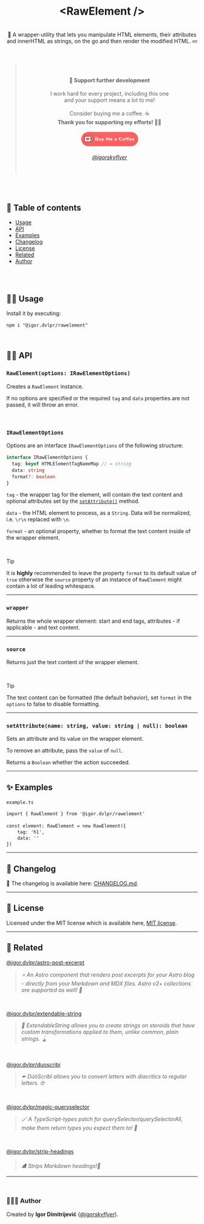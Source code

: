 <h1 align="center">&lt;RawElement &sol;&gt;</h1>

<br>

<div align="center">
	🐯 A wrapper-utility that lets you manipulate HTML elements, their attributes
	<br>
	and innerHTML as strings, on the go and then render the modified HTML. 💤
</div>

<br>
<br>

<div align="center">
	<blockquote>
		<br>
		<h4>💖 Support further development</h4>
		<span>I work hard for every project, including this one
		<br>
		and your support means a lot to me!
		<br>
		<br>
		Consider buying me a coffee. ☕
		<br>
		<strong>Thank you for supporting my efforts! 🙏😊</strong></span>
		<br>
		<br>
		<a href="https://ko-fi.com/igorskyflyer" target="_blank"><img src="https://raw.githubusercontent.com/igorskyflyer/igorskyflyer/main/assets/ko-fi.png" alt="Donate to igorskyflyer" width="150"></a>
		<br>
		<br>
		<a href="https://github.com/igorskyflyer"><em>@igorskyflyer</em></a>
		<br>
		<br>
		<br>
	</blockquote>
</div>

<br>
<br>

## 📃 Table of contents

- [Usage](#-usage)
- [API](#-api)
- [Examples](#-examples)
- [Changelog](#-changelog)
- [License](#-license)
- [Related](#-related)
- [Author](#-author)

<br>
<br>

## 🕵🏼 Usage

Install it by executing:

```shell
npm i "@igor.dvlpr/rawelement"
```

<br>

## 🤹🏼 API

### `RawElement(options: IRawElementOptions)`

Creates a `RawElement` instance.  

If no options are specified or the required `tag` and `data` properties are not passed, it will throw an error.

<br>

### `IRawElementOptions`

Options are an interface `IRawElementOptions` of the following structure:

```ts
interface IRawElementOptions {
  tag: keyof HTMLElementTagNameMap // = string
  data: string
  format?: boolean
}
```

`tag` - the wrapper tag for the element, will contain the text content and optional attributes set by the [`setAttribute()`](#setattributename-string-value-string--null-boolean) method.

`data` - the HTML element to process, as a `String`. Data will be normalized, i.e. `\r\n` replaced with `\n`.

`format` - an optional property, whether to format the text content inside of the wrapper element.


<br>

> [!TIP]
> It is **highly** recommended to leave the property `format` to its default value of `true` otherwise the `source` property of an instance of `RawElement` might contain a lot of leading whitespace.
>

---

### `wrapper`

Returns the whole wrapper element: start and end tags, attributes - if applicable - and text content.

---

### `source`

Returns just the text content of the wrapper element.

<br>

> [!TIP]
> The text content can be formatted (the default behavior), set `format` in the `options` to false to disable formatting.
>

---

### `setAttribute(name: string, value: string | null): boolean`

Sets an attribute and its value on the wrapper element.  

To remove an attribute, pass the `value` of `null`.  

Returns a `Boolean` whether the action succeeded.

---

## ✨ Examples

`example.ts`
```
import { RawElement } from '@igor.dvlpr/rawelement'

const element: RawElement = new RawElement({
	tag: 'h1',
	data: ''
})
```

---

## 📝 Changelog

📑 The changelog is available here: [CHANGELOG.md](https://github.com/igorskyflyer/npm-rawelement/blob/main/CHANGELOG.md).

---

## 🪪 License

Licensed under the MIT license which is available here, [MIT license](https://github.com/igorskyflyer/npm-rawelement/blob/main/LICENSE).

---

## 🧬 Related

[@igor.dvlpr/astro-post-excerpt](https://www.npmjs.com/package/@igor.dvlpr/astro-post-excerpt)

> _⭐ An Astro component that renders post excerpts for your Astro blog - directly from your Markdown and MDX files. Astro v2+ collections are supported as well! 💎_

<br>

[@igor.dvlpr/extendable-string](https://www.npmjs.com/package/@igor.dvlpr/extendable-string)

> _🦀 ExtendableString allows you to create strings on steroids that have custom transformations applied to them, unlike common, plain strings. 🪀_

<br>

[@igor.dvlpr/duoscribi](https://www.npmjs.com/package/@igor.dvlpr/duoscribi)

> _✒ DúöScríbî allows you to convert letters with diacritics to regular letters. 🤓_

<br>

[@igor.dvlpr/magic-queryselector](https://www.npmjs.com/package/@igor.dvlpr/magic-queryselector)

> _🪄 A TypeScript-types patch for querySelector/querySelectorAll, make them return types you expect them to! 🔮_

<br>

[@igor.dvlpr/strip-headings](https://www.npmjs.com/package/@igor.dvlpr/strip-headings)

> _⛸ Strips Markdown headings!🏹_

---

<br>

### 👨🏻‍💻 Author
Created by **Igor Dimitrijević** ([*@igorskyflyer*](https://github.com/igorskyflyer/)).
